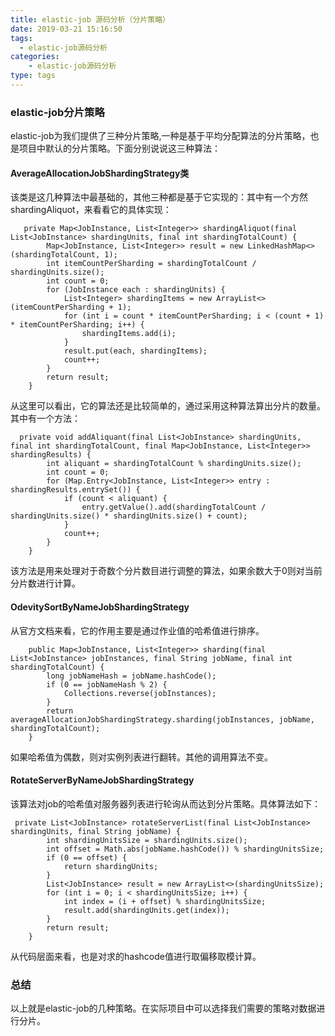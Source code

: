 ```yaml
---
title: elastic-job 源码分析（分片策略）
date: 2019-03-21 15:16:50
tags:
  - elastic-job源码分析
categories:
    - elastic-job源码分析
type: tags
---
```


### elastic-job分片策略
elastic-job为我们提供了三种分片策略,一种是基于平均分配算法的分片策略，也是项目中默认的分片策略。下面分别说说这三种算法：
####    AverageAllocationJobShardingStrategy类
该类是这几种算法中最基础的，其他三种都是基于它实现的：其中有一个方然shardingAliquot，来看看它的具体实现：
```
   private Map<JobInstance, List<Integer>> shardingAliquot(final List<JobInstance> shardingUnits, final int shardingTotalCount) {
        Map<JobInstance, List<Integer>> result = new LinkedHashMap<>(shardingTotalCount, 1);
        int itemCountPerSharding = shardingTotalCount / shardingUnits.size();
        int count = 0;
        for (JobInstance each : shardingUnits) {
            List<Integer> shardingItems = new ArrayList<>(itemCountPerSharding + 1);
            for (int i = count * itemCountPerSharding; i < (count + 1) * itemCountPerSharding; i++) {
                shardingItems.add(i);
            }
            result.put(each, shardingItems);
            count++;
        }
        return result;
    }
```
从这里可以看出，它的算法还是比较简单的，通过采用这种算法算出分片的数量。
其中有一个方法：

```
  private void addAliquant(final List<JobInstance> shardingUnits, final int shardingTotalCount, final Map<JobInstance, List<Integer>> shardingResults) {
        int aliquant = shardingTotalCount % shardingUnits.size();
        int count = 0;
        for (Map.Entry<JobInstance, List<Integer>> entry : shardingResults.entrySet()) {
            if (count < aliquant) {
                entry.getValue().add(shardingTotalCount / shardingUnits.size() * shardingUnits.size() + count);
            }
            count++;
        }
    }
```
该方法是用来处理对于奇数个分片数目进行调整的算法，如果余数大于0则对当前分片数进行计算。

#### OdevitySortByNameJobShardingStrategy
从官方文档来看，它的作用主要是通过作业值的哈希值进行排序。

```
    public Map<JobInstance, List<Integer>> sharding(final List<JobInstance> jobInstances, final String jobName, final int shardingTotalCount) {
        long jobNameHash = jobName.hashCode();
        if (0 == jobNameHash % 2) {
            Collections.reverse(jobInstances);
        }
        return averageAllocationJobShardingStrategy.sharding(jobInstances, jobName, shardingTotalCount);
    }
```
如果哈希值为偶数，则对实例列表进行翻转。其他的调用算法不变。

#### RotateServerByNameJobShardingStrategy
该算法对job的哈希值对服务器列表进行轮询从而达到分片策略。具体算法如下：

```
 private List<JobInstance> rotateServerList(final List<JobInstance> shardingUnits, final String jobName) {
        int shardingUnitsSize = shardingUnits.size();
        int offset = Math.abs(jobName.hashCode()) % shardingUnitsSize;
        if (0 == offset) {
            return shardingUnits;
        }
        List<JobInstance> result = new ArrayList<>(shardingUnitsSize);
        for (int i = 0; i < shardingUnitsSize; i++) {
            int index = (i + offset) % shardingUnitsSize;
            result.add(shardingUnits.get(index));
        }
        return result;
    }
```
从代码层面来看，也是对求的hashcode值进行取偏移取模计算。
### 总结
以上就是elastic-job的几种策略。在实际项目中可以选择我们需要的策略对数据进行分片。

